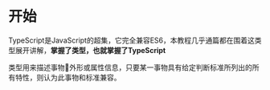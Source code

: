 # 开始
TypeScript是JavaScript的超集，它完全兼容ES6，本教程几乎通篇都在围着这类型展开讲解，**掌握了类型，也就掌握了TypeScript**

类型用来描述事物外形或属性信息，只要某一事物具有给定判断标准所列出的所有特性，则认为此事物和标准兼容。




